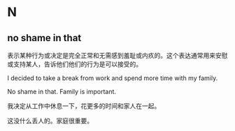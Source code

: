 # N

## no shame in that

表示某种行为或决定是完全正常和无需感到羞耻或内疚的。这个表达通常用来安慰或支持某人，告诉他们他们的行为是可以接受的。


I decided to take a break from work and spend more time with my family.

No shame in that. Family is important.

我决定从工作中休息一下，花更多的时间和家人在一起。

这没什么丢人的。家庭很重要。
